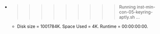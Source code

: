 * >>>>>>>>> Running inst-min-con-05-keyring-aptly.sh ...
  * Disk size = 1001784K. Space Used = 4K. Runtime = 00:00:00:00.
